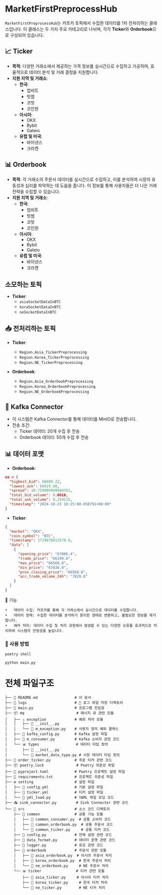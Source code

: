 # MarketFirstPreprocessHub

`MarketFirstPreprocessHub`는 카프카 토픽에서 수집한 데이터를 1차 전처리하는 클래스입니다. 이 클래스는 두 가지 주요 카테고리로 나뉘며, 각각 **Ticker**와 **Orderbook**으로 구성되어 있습니다.

## 📈 Ticker
- **목적**: 다양한 거래소에서 제공하는 가격 정보를 실시간으로 수집하고 가공하여, 효율적으로 데이터 분석 및 거래 결정을 지원합니다.
- **지원 지역 및 거래소**:
    - **한국**: 
        - 업비트
        - 빗썸
        - 코빗
        - 코인원
    - **아시아**: 
        - OKX
        - Bybit
        - Gateio
    - **유럽 및 미국**: 
        - 바이낸스
        - 크라켄

## 📊 Orderbook
- **목적**: 각 거래소의 주문서 데이터를 실시간으로 수집하고, 이를 분석하여 시장의 유동성과 심리를 파악하는 데 도움을 줍니다. 이 정보를 통해 사용자들은 더 나은 거래 전략을 수립할 수 있습니다.
- **지원 지역 및 거래소**:
    - **한국**: 
        - 업비트
        - 빗썸
        - 코빗
        - 코인원
    - **아시아**: 
        - OKX
        - Bybit
        - Gateio
    - **유럽 및 미국**: 
        - 바이낸스
        - 크라켄

## 소모하는 토픽
- **Ticker**:
    - `asiaSocketDataInBTC`
    - `koraSocketDataInBTC`
    - `neSocketDataInBTC`

## 📥 전처리하는 토픽
- **Ticker**:
    - `Region.Asia_TickerPreprocessing`
    - `Region.Korea_TickerPreprocessing`
    - `Region.NE_TickerPreprocessing`
  
- **Orderbook**:
    - `Region.Asia_OrderbookPreprocessing`
    - `Region.Korea_OrderbookPreprocessing`
    - `Region.NE_OrderbookPreprocessing`

## 🚀 Kafka Connector
- 이 시스템은 Kafka Connector를 통해 데이터를 MinIO로 전송합니다.
- 전송 조건:
    - Ticker 데이터: 20개 수집 후 전송
    - Orderbook 데이터: 50개 수집 후 전송

## 📊 데이터 포맷
- **Orderbook**:
```json 
ex = {
  "highest_bid": 66609.22,
  "lowest_ask": 66619.98,
  "spread": 10.759999999994761,
  "total_bid_volume": 0.0016,
  "total_ask_volume": 0.259115,
  "timestamp": "2024-10-23 10:25:00.050791+00:00"
}
```

- **Ticker**:
```json
{
  "market": "OKX",
  "coin_symbol": "BTC",
  "timestamp": 1729678813578.0,
  "data": [
    {
      "opening_price": "67006.4",
      "trade_price": "66199.8",
      "max_price": "66568.8",
      "min_price": "67838.0",
      "prev_closing_price": "66568.8",
      "acc_trade_volume_24h": "7828.8"
    }
  ]
}
```
🚀 기능

	•	데이터 수집: 카프카를 통해 각 거래소에서 실시간으로 데이터를 수집합니다.
	•	데이터 정제: 수집한 데이터를 분석하기 용이한 형태로 변환하고, 불필요한 정보를 제거합니다.
	•	에러 처리: 데이터 수집 및 처리 과정에서 발생할 수 있는 다양한 오류를 효과적으로 처리하여 시스템의 안정성을 높입니다.

    
### 🚀 사용 방법

```pyhon3
poetry shell 

python main.py
```



# 전체 파일구조 
```
├── 📄 README.md                 # 이 문서
├── 📁 logs                      # 📜 로그 파일 저장 디렉토리
├── 🐍 main.py                   # 프로그램 진입점
├── 📦 mq                        # 메시지 큐 관련 모듈
│   ├── ⚠️ exception             # 예외 처리 모듈
│   │   ├── 🐍 __init__.py
│   │   └── 🐍 m_exception.py    # 사용자 정의 예외 클래스
│   ├── 🐍 kafka_config.py       # Kafka 설정 파일
│   ├── 🐍 m_consumer.py         # Kafka 소비자 관련 코드
│   └── 📊 types                 # 데이터 타입 정의
│       ├── 🐍 __init__.py
│       └── 🐍 market_data_type.py # 시장 데이터 타입 정의
├── 🐍 order_ticker.py           # 주문 티커 관련 코드
├── 📦 poetry.lock               # Poetry 의존성 파일
├── 📄 pyproject.toml            # Poetry 프로젝트 설정 파일
├── 📜 requirements.txt          # 프로젝트 의존성 파일
├── ⚙️ setting                   # 설정 파일
│   ├── 📄 config.yml            # 기본 설정 파일
│   ├── 📄 ticker.yml            # 티커 설정 파일
│   └── 📄 yml_load.py           # YAML 파일 로딩 코드
├── 📥 sink_connector.py         # Sink Connector 관련 코드
└── 📁 src                       # 소스 코드 디렉토리
    ├── 📁 common                # 공통 기능 모듈
    │   ├── 🐍 common_consumer.py  # 공통 소비자 코드
    │   ├── 🐍 common_orderbook.py  # 공통 주문서 코드
    │   └── 🐍 common_ticker.py     # 공통 티커 코드
    ├── 🐍 config.py             # 전체 설정 관련 코드
    ├── 🐍 data_format.py        # 데이터 포맷 관련 코드
    ├── 🐍 logger.py             # 로깅 관련 코드
    ├── 📖 orderbook             # 주문서 관련 모듈
    │   ├── 🐍 asia_orderbook.py  # 아시아 주문서 처리
    │   ├── 🐍 korea_orderbook.py  # 한국 주문서 처리
    │   └── 🐍 ne_orderbook.py     # NE 주문서 처리
    └── 📊 ticker                # 티커 관련 모듈
        ├── 🐍 asia_ticker.py     # 아시아 티커 처리
        ├── 🐍 korea_ticker.py     # 한국 티커 처리
        └── 🐍 ne_ticker.py        # NE 티커 처리
```

